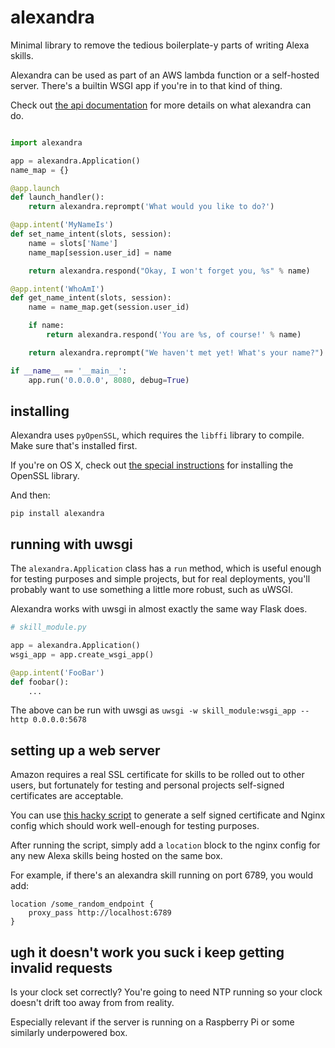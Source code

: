 alexandra
=========

Minimal library to remove the tedious boilerplate-y parts of writing Alexa
skills.

Alexandra can be used as part of an AWS lambda function or a self-hosted
server. There's a builtin WSGI app if you're in to that kind of thing.

Check out [the api documentation](http://alexandra.rtfd.org/) for more details
on what alexandra can do.

```python

import alexandra

app = alexandra.Application()
name_map = {}

@app.launch
def launch_handler():
    return alexandra.reprompt('What would you like to do?')

@app.intent('MyNameIs')
def set_name_intent(slots, session):
    name = slots['Name']
    name_map[session.user_id] = name

    return alexandra.respond("Okay, I won't forget you, %s" % name)

@app.intent('WhoAmI')
def get_name_intent(slots, session):
    name = name_map.get(session.user_id)

    if name:
        return alexandra.respond('You are %s, of course!' % name)

    return alexandra.reprompt("We haven't met yet! What's your name?")

if __name__ == '__main__':
    app.run('0.0.0.0', 8080, debug=True)
```

installing
----------

Alexandra uses `pyOpenSSL`, which requires the `libffi` library to
compile. Make sure that's installed first.

If you're on OS X, check out
[the special instructions](https://cryptography.io/en/latest/installation/#building-cryptography-on-os-x)
for installing the OpenSSL library.


And then:

`pip install alexandra`


running with uwsgi
------------------

The `alexandra.Application` class has a `run` method, which is useful enough
for testing purposes and simple projects, but for real deployments, you'll
probably want to use something a little more robust, such as uWSGI.

Alexandra works with uwsgi in almost exactly the same way Flask does.

```python
# skill_module.py

app = alexandra.Application()
wsgi_app = app.create_wsgi_app()

@app.intent('FooBar')
def foobar():
    ...
```

The above can be run with uwsgi as
`uwsgi -w skill_module:wsgi_app --http 0.0.0.0:5678`

setting up a web server
-----------------------

Amazon requires a real SSL certificate for skills to be rolled out to other
users, but fortunately for testing and personal projects self-signed
certificates are acceptable.

You can use
[this hacky script](https://gist.github.com/erik/119dd32efc269d6dd5d7) to
generate a self signed certificate and Nginx config which should work
well-enough for testing purposes.

After running the script, simply add a `location` block to the nginx config for
any new Alexa skills being hosted on the same box.

For example, if there's an alexandra skill running on port 6789, you would add:

```
location /some_random_endpoint {
    proxy_pass http://localhost:6789
}
```


ugh it doesn't work you suck i keep getting invalid requests
---------------

Is your clock set correctly? You're going to need NTP running so your clock
doesn't drift too away from from reality.

Especially relevant if the server is running on a Raspberry Pi or some
similarly underpowered box.
